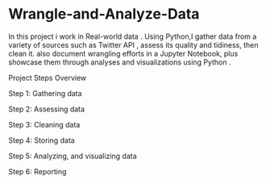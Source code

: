 # Wrangle-and-Analyze-Data

In this project i work in Real-world data . Using Python,I  gather data from a variety of sources such as Twitter API , assess its quality and tidiness, then clean it. also document wrangling efforts in a Jupyter Notebook, plus showcase them through analyses and visualizations using Python .

Project Steps Overview

Step 1: Gathering data

Step 2: Assessing data

Step 3: Cleaning data

Step 4: Storing data

Step 5: Analyzing, and visualizing data

Step 6: Reporting


